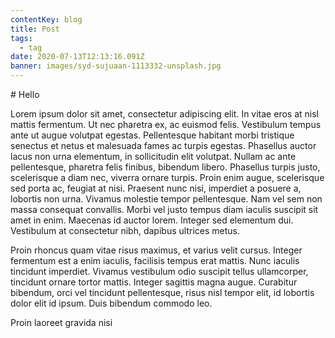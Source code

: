 ```yaml
---
contentKey: blog
title: Post
tags:
  - tag
date: 2020-07-13T12:13:16.091Z
banner: images/syd-sujuaan-1113332-unsplash.jpg
---
```

\# Hello 

Lorem ipsum dolor sit amet, consectetur adipiscing elit. In vitae eros at nisl mattis fermentum. Ut nec pharetra ex, ac euismod felis. Vestibulum tempus ante ut augue volutpat egestas. Pellentesque habitant morbi tristique senectus et netus et malesuada fames ac turpis egestas. Phasellus auctor lacus non urna elementum, in sollicitudin elit volutpat. Nullam ac ante pellentesque, pharetra felis finibus, bibendum libero. Phasellus turpis justo, scelerisque a diam nec, viverra ornare turpis. Proin enim augue, scelerisque sed porta ac, feugiat at nisi. Praesent nunc nisi, imperdiet a posuere a, lobortis non urna. Vivamus molestie tempor pellentesque. Nam vel sem non massa consequat convallis. Morbi vel justo tempus diam iaculis suscipit sit amet in enim. Maecenas id auctor lorem. Integer sed elementum dui. Vestibulum at consectetur nibh, dapibus ultrices metus.

Proin rhoncus quam vitae risus maximus, et varius velit cursus. Integer fermentum est a enim iaculis, facilisis tempus erat mattis. Nunc iaculis tincidunt imperdiet. Vivamus vestibulum odio suscipit tellus ullamcorper, tincidunt ornare tortor mattis. Integer sagittis magna augue. Curabitur bibendum, orci vel tincidunt pellentesque, risus nisl tempor elit, id lobortis dolor elit id ipsum. Duis bibendum commodo leo.

Proin laoreet gravida nisi